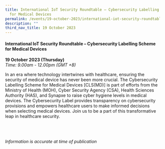 ```yaml
---
title: International IoT Security Roundtable – Cybersecurity Labelling Scheme
  for Medical Devices
permalink: /events/19-october-2023/international-iot-security-roundtable-cybersecurity-labelling-scheme/
description: ""
third_nav_title: 19 October 2023
---
```

#### **International IoT Security Roundtable – Cybersecurity Labelling Scheme for Medical Devices**

**19 October 2023 (Thursday)**  
*Time: 9.00am - 12.00pm (GMT +8)*

In an era where technology intertwines with healthcare, ensuring the security of medical device has never been more crucial. The Cybersecurity Labelling Scheme for Medical Devices [CLS(MD)] is part of efforts from the Ministry of Health (MOH), Cyber Security Agency (CSA), Health Sciences Authority (HAS), and Synapxe to raise cyber hygiene levels in medical devices. The Cybersecurity Label provides transparency on cybersecurity provisions and empowers healthcare users to make informed decisions when selecting medical devices. Join us to be a part of this transformative leap in healthcare security.

<br><br><br>
*Information is accurate at time of publication*
